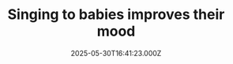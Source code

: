 ---
title: "Singing to babies improves their mood"
date: 2025-05-30T16:41:23.000Z
category: Health
externalLink: "https://www.sciencedaily.com/releases/2025/05/250530124123.htm"
image: ""
excerpt: "Singing to your infant can significantly boost the baby's mood, according to a recent study. Around the world and across cultures, singing to babies seems to come instinctively to caregivers. Now, new findings support that singing is an easy, safe, and free way to help improve the mental well-being of infants. Because improved mood in infancy is associated with a…"
---